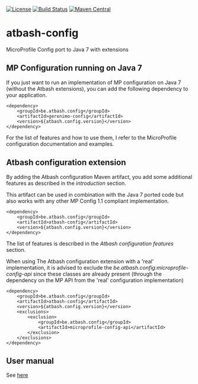 [![License](https://img.shields.io/:license-Apache2-blue.svg)](http://www.apache.org/licenses/LICENSE-2.0)
[![Build Status](https://travis-ci.org/atbashEE/atbash-config.svg?branch=master)](https://travis-ci.org/atbashEE/atbash-config)
[![Maven Central](https://maven-badges.herokuapp.com/maven-central/be.atbash.config/atbash-config/badge.svg)](https://maven-badges.herokuapp.com/maven-central/be.atbash.config/atbash-config)

# atbash-config
MicroProfile Config port to Java 7 with extensions

## MP Configuration running on Java 7

If you just want to run an implementation of MP configuration on Java 7 (without the Atbash extensions), you can add the following dependency to your application.

    <dependency>
        <groupId>be.atbash.config</groupId>
        <artifactId>geronimo-config</artifactId>
        <version>${atbash.config.version}</version>
    </dependency>

For the list of features and how to use them, I refer to the MicroProfile configuration documentation and examples.

## Atbash configuration extension

By adding the Atbash configuration Maven artifact, you add some additional features as described in the _introduction_ section.

This artifact can be used in combination with the Java 7 ported code but also works with any other MP Config 1.1 compliant implementation.

    <dependency>
        <groupId>be.atbash.config</groupId>
        <artifactId>atbash-config</artifactId>
        <version>${atbash.config.version}</version>
    </dependency>

The list of features is described in the _Atbash configuration features_ section.

When using The Atbash configuration extension with a 'real' implementation, it is advised to exclude the _be.atbash.config:microprofile-config-api_ since these classes are already present (through the dependency on the MP API from the 'real' configuration implementation)

    <dependency>
        <groupId>be.atbash.config</groupId>
        <artifactId>atbash-config</artifactId>
        <version>${atbash.config.version}</version>
        <exclusions>
            <exclusion>
                <groupId>be.atbash.config</groupId>
                <artifactId>microprofile-config-api</artifactId>
            </exclusion>
        </exclusions>
    </dependency>

## User manual

See [here](https://github.com/atbashEE/atbash-config/blob/master/impl/src/main/doc/manual.pdf)